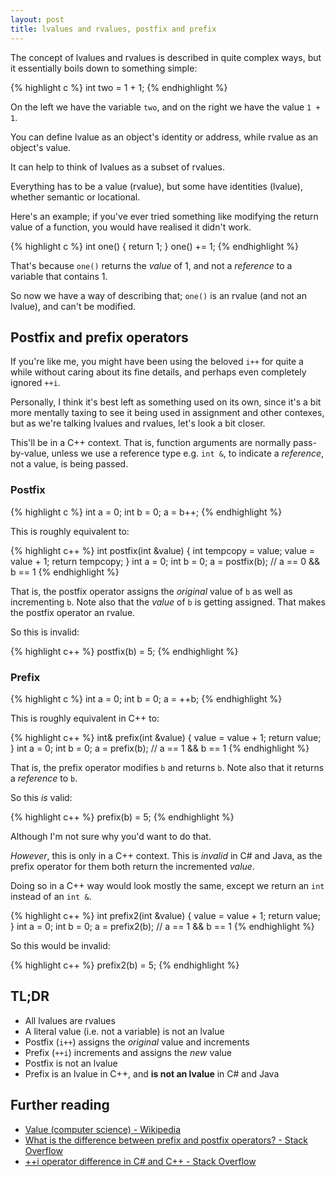 ```yaml
---
layout: post
title: lvalues and rvalues, postfix and prefix
---
```


The concept of lvalues and rvalues is described in quite complex ways, but it essentially boils down to something simple:

{% highlight c %}
int two = 1 + 1;
{% endhighlight %}

On the left we have the variable `two`, and on the right we have the value `1 + 1`.

You can define lvalue as an object's identity or address,
while rvalue as an object's value.

It can help to think of lvalues as a subset of rvalues.

Everything has to be a value (rvalue), but some have identities (lvalue), whether semantic or locational.

Here's an example; if you've ever tried something like modifying the return value of a function,
you would have realised it didn't work.

{% highlight c %}
int one() {
    return 1;
}
one() += 1;
{% endhighlight %}

That's because `one()` returns the *value* of 1, and not a *reference* to a variable that contains 1.

So now we have a way of describing that; `one()` is an rvalue (and not an lvalue), and can't be modified.

## Postfix and prefix operators

If you're like me, you might have been using the beloved `i++` for quite a while
without caring about its fine details, and perhaps even completely ignored `++i`.

Personally, I think it's best left as something used on its own,
since it's a bit more mentally taxing to see it being used in assignment and other
contexes, but as we're talking lvalues and rvalues, let's look a bit closer.

This'll be in a C++ context. That is, function arguments are normally pass-by-value,
unless we use a reference type e.g. `int &`, to indicate a *reference*, not a value, is being passed.

### Postfix

{% highlight c %}
int a = 0;
int b = 0;
a = b++;
{% endhighlight %}

This is roughly equivalent to:

{% highlight c++ %}
int postfix(int &value) {
    int tempcopy = value;
    value = value + 1;
    return tempcopy;
}
int a = 0;
int b = 0;
a = postfix(b); // a == 0 && b == 1
{% endhighlight %}

That is, the postfix operator assigns the *original* value of `b` as well as incrementing `b`.
Note also that the *value* of `b` is getting assigned. That makes the postfix operator an rvalue.

So this is invalid:

{% highlight c++ %}
postfix(b) = 5;
{% endhighlight %}

### Prefix

{% highlight c %}
int a = 0;
int b = 0;
a = ++b;
{% endhighlight %}

This is roughly equivalent in C++ to:

{% highlight c++ %}
int& prefix(int &value) {
    value = value + 1;
    return value;
}
int a = 0;
int b = 0;
a = prefix(b); // a == 1 && b == 1
{% endhighlight %}

That is, the prefix operator modifies `b` and returns `b`.
Note also that it returns a *reference* to `b`.

So this *is* valid:

{% highlight c++ %}
prefix(b) = 5;
{% endhighlight %}

Although I'm not sure why you'd want to do that.

*However*, this is only in a C++ context.
This is *invalid* in C# and Java, as the prefix operator for them both return the incremented *value*.

Doing so in a C++ way would look mostly the same, except we return an `int` instead of an `int &`.

{% highlight c++ %}
int prefix2(int &value) {
    value = value + 1;
    return value;
}
int a = 0;
int b = 0;
a = prefix2(b); // a == 1 && b == 1
{% endhighlight %}

So this would be invalid:

{% highlight c++ %}
prefix2(b) = 5;
{% endhighlight %}

## TL;DR

- All lvalues are rvalues
- A literal value (i.e. not a variable) is not an lvalue
- Postfix (`i++`) assigns the *original* value and increments
- Prefix (`++i`) increments and assigns the *new* value
- Postfix is not an lvalue
- Prefix is an lvalue in C++, and **is not an lvalue** in C# and Java

## Further reading

- [Value (computer science) - Wikipedia](https://en.wikipedia.org/wiki/Value_%28computer_science%29)
- [What is the difference between prefix and postfix operators? - Stack Overflow](http://stackoverflow.com/questions/7031326/what-is-the-difference-between-prefix-and-postfix-operators)
- [++i operator difference in C# and C++ - Stack Overflow](http://stackoverflow.com/questions/9516926/i-operator-difference-in-c-sharp-and-c)